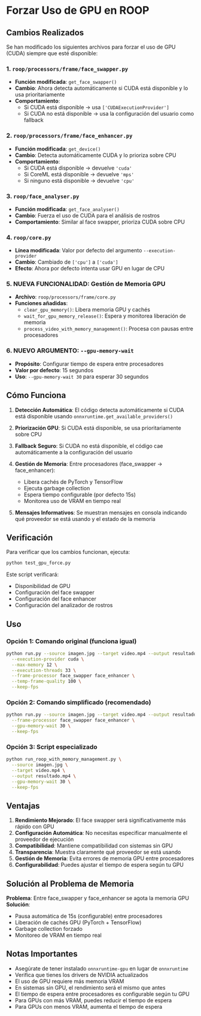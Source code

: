 # Forzar Uso de GPU en ROOP

## Cambios Realizados

Se han modificado los siguientes archivos para forzar el uso de GPU (CUDA) siempre que esté disponible:

### 1. `roop/processors/frame/face_swapper.py`
- **Función modificada**: `get_face_swapper()`
- **Cambio**: Ahora detecta automáticamente si CUDA está disponible y lo usa prioritariamente
- **Comportamiento**: 
  - Si CUDA está disponible → usa `['CUDAExecutionProvider']`
  - Si CUDA no está disponible → usa la configuración del usuario como fallback

### 2. `roop/processors/frame/face_enhancer.py`
- **Función modificada**: `get_device()`
- **Cambio**: Detecta automáticamente CUDA y lo prioriza sobre CPU
- **Comportamiento**:
  - Si CUDA está disponible → devuelve `'cuda'`
  - Si CoreML está disponible → devuelve `'mps'`
  - Si ninguno está disponible → devuelve `'cpu'`

### 3. `roop/face_analyser.py`
- **Función modificada**: `get_face_analyser()`
- **Cambio**: Fuerza el uso de CUDA para el análisis de rostros
- **Comportamiento**: Similar al face swapper, prioriza CUDA sobre CPU

### 4. `roop/core.py`
- **Línea modificada**: Valor por defecto del argumento `--execution-provider`
- **Cambio**: Cambiado de `['cpu']` a `['cuda']`
- **Efecto**: Ahora por defecto intenta usar GPU en lugar de CPU

### 5. **NUEVA FUNCIONALIDAD**: Gestión de Memoria GPU
- **Archivo**: `roop/processors/frame/core.py`
- **Funciones añadidas**:
  - `clear_gpu_memory()`: Libera memoria GPU y cachés
  - `wait_for_gpu_memory_release()`: Espera y monitorea liberación de memoria
  - `process_video_with_memory_management()`: Procesa con pausas entre procesadores

### 6. **NUEVO ARGUMENTO**: `--gpu-memory-wait`
- **Propósito**: Configurar tiempo de espera entre procesadores
- **Valor por defecto**: 15 segundos
- **Uso**: `--gpu-memory-wait 30` para esperar 30 segundos

## Cómo Funciona

1. **Detección Automática**: El código detecta automáticamente si CUDA está disponible usando `onnxruntime.get_available_providers()`

2. **Priorización GPU**: Si CUDA está disponible, se usa prioritariamente sobre CPU

3. **Fallback Seguro**: Si CUDA no está disponible, el código cae automáticamente a la configuración del usuario

4. **Gestión de Memoria**: Entre procesadores (face_swapper → face_enhancer):
   - Libera cachés de PyTorch y TensorFlow
   - Ejecuta garbage collection
   - Espera tiempo configurable (por defecto 15s)
   - Monitorea uso de VRAM en tiempo real

5. **Mensajes Informativos**: Se muestran mensajes en consola indicando qué proveedor se está usando y el estado de la memoria

## Verificación

Para verificar que los cambios funcionan, ejecuta:

```bash
python test_gpu_force.py
```

Este script verificará:
- Disponibilidad de GPU
- Configuración del face swapper
- Configuración del face enhancer  
- Configuración del analizador de rostros

## Uso

### Opción 1: Comando original (funciona igual)
```bash
python run.py --source imagen.jpg --target video.mp4 --output resultado.mp4 \
  --execution-provider cuda \
  --max-memory 12 \
  --execution-threads 33 \
  --frame-processor face_swapper face_enhancer \
  --temp-frame-quality 100 \
  --keep-fps
```

### Opción 2: Comando simplificado (recomendado)
```bash
python run.py --source imagen.jpg --target video.mp4 --output resultado.mp4 \
  --frame-processor face_swapper face_enhancer \
  --gpu-memory-wait 30 \
  --keep-fps
```

### Opción 3: Script especializado
```bash
python run_roop_with_memory_management.py \
  --source imagen.jpg \
  --target video.mp4 \
  --output resultado.mp4 \
  --gpu-memory-wait 30 \
  --keep-fps
```

## Ventajas

1. **Rendimiento Mejorado**: El face swapper será significativamente más rápido con GPU
2. **Configuración Automática**: No necesitas especificar manualmente el proveedor de ejecución
3. **Compatibilidad**: Mantiene compatibilidad con sistemas sin GPU
4. **Transparencia**: Muestra claramente qué proveedor se está usando
5. **Gestión de Memoria**: Evita errores de memoria GPU entre procesadores
6. **Configurabilidad**: Puedes ajustar el tiempo de espera según tu GPU

## Solución al Problema de Memoria

**Problema**: Entre face_swapper y face_enhancer se agota la memoria GPU
**Solución**: 
- Pausa automática de 15s (configurable) entre procesadores
- Liberación de cachés GPU (PyTorch + TensorFlow)
- Garbage collection forzado
- Monitoreo de VRAM en tiempo real

## Notas Importantes

- Asegúrate de tener instalado `onnxruntime-gpu` en lugar de `onnxruntime`
- Verifica que tienes los drivers de NVIDIA actualizados
- El uso de GPU requiere más memoria VRAM
- En sistemas sin GPU, el rendimiento será el mismo que antes
- El tiempo de espera entre procesadores es configurable según tu GPU
- Para GPUs con más VRAM, puedes reducir el tiempo de espera
- Para GPUs con menos VRAM, aumenta el tiempo de espera 